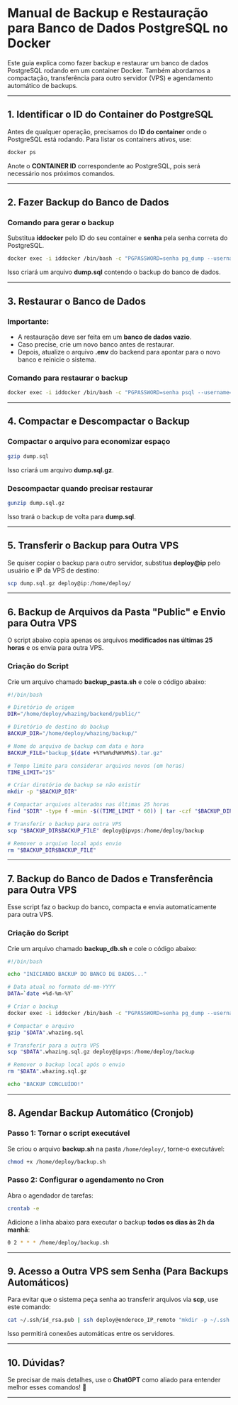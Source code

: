 # **Manual de Backup e Restauração para Banco de Dados PostgreSQL no Docker**  

Este guia explica como fazer backup e restaurar um banco de dados PostgreSQL rodando em um container Docker. Também abordamos a compactação, transferência para outro servidor (VPS) e agendamento automático de backups.  

---

## **1. Identificar o ID do Container do PostgreSQL**  
Antes de qualquer operação, precisamos do **ID do container** onde o PostgreSQL está rodando. Para listar os containers ativos, use:  

```bash
docker ps
```

Anote o **CONTAINER ID** correspondente ao PostgreSQL, pois será necessário nos próximos comandos.  

---

## **2. Fazer Backup do Banco de Dados**  

### **Comando para gerar o backup**  
Substitua **iddocker** pelo ID do seu container e **senha** pela senha correta do PostgreSQL.  

```bash
docker exec -i iddocker /bin/bash -c "PGPASSWORD=senha pg_dump --username=whazing --dbname=postgres" > dump.sql
```

Isso criará um arquivo **dump.sql** contendo o backup do banco de dados.  

---

## **3. Restaurar o Banco de Dados**  

### **Importante:**  
- A restauração deve ser feita em um **banco de dados vazio**.  
- Caso precise, crie um novo banco antes de restaurar.  
- Depois, atualize o arquivo **.env** do backend para apontar para o novo banco e reinicie o sistema.  

### **Comando para restaurar o backup**  

```bash
docker exec -i iddocker /bin/bash -c "PGPASSWORD=senha psql --username=whazing --dbname=postgres" < dump.sql
```

---

## **4. Compactar e Descompactar o Backup**  

### **Compactar o arquivo para economizar espaço**  
```bash
gzip dump.sql
```
Isso criará um arquivo **dump.sql.gz**.  

### **Descompactar quando precisar restaurar**  
```bash
gunzip dump.sql.gz
```
Isso trará o backup de volta para **dump.sql**.  

---

## **5. Transferir o Backup para Outra VPS**  

Se quiser copiar o backup para outro servidor, substitua **deploy@ip** pelo usuário e IP da VPS de destino:  

```bash
scp dump.sql.gz deploy@ip:/home/deploy/
```

---

## **6. Backup de Arquivos da Pasta "Public" e Envio para Outra VPS**  

O script abaixo copia apenas os arquivos **modificados nas últimas 25 horas** e os envia para outra VPS.  

### **Criação do Script**  
Crie um arquivo chamado **backup_pasta.sh** e cole o código abaixo:  

```bash
#!/bin/bash

# Diretório de origem
DIR="/home/deploy/whazing/backend/public/"

# Diretório de destino do backup
BACKUP_DIR="/home/deploy/whazing/backup/"

# Nome do arquivo de backup com data e hora
BACKUP_FILE="backup_$(date +%Y%m%d%H%M%S).tar.gz"

# Tempo limite para considerar arquivos novos (em horas)
TIME_LIMIT="25"

# Criar diretório de backup se não existir
mkdir -p "$BACKUP_DIR"

# Compactar arquivos alterados nas últimas 25 horas
find "$DIR" -type f -mmin -$((TIME_LIMIT * 60)) | tar -czf "$BACKUP_DIR$BACKUP_FILE" -T -

# Transferir o backup para outra VPS
scp "$BACKUP_DIR$BACKUP_FILE" deploy@ipvps:/home/deploy/backup

# Remover o arquivo local após envio
rm "$BACKUP_DIR$BACKUP_FILE"
```

---

## **7. Backup do Banco de Dados e Transferência para Outra VPS**  

Esse script faz o backup do banco, compacta e envia automaticamente para outra VPS.  

### **Criação do Script**  
Crie um arquivo chamado **backup_db.sh** e cole o código abaixo:  

```bash
#!/bin/bash

echo "INICIANDO BACKUP DO BANCO DE DADOS..."

# Data atual no formato dd-mm-YYYY
DATA=`date +%d-%m-%Y`

# Criar o backup
docker exec -i iddocker /bin/bash -c "PGPASSWORD=senha pg_dump --username=whazing --dbname=postgres" > "$DATA".whazing.sql

# Compactar o arquivo
gzip "$DATA".whazing.sql

# Transferir para a outra VPS
scp "$DATA".whazing.sql.gz deploy@ipvps:/home/deploy/backup

# Remover o backup local após o envio
rm "$DATA".whazing.sql.gz

echo "BACKUP CONCLUÍDO!"
```

---

## **8. Agendar Backup Automático (Cronjob)**  

### **Passo 1: Tornar o script executável**  
Se criou o arquivo **backup.sh** na pasta `/home/deploy/`, torne-o executável:  

```bash
chmod +x /home/deploy/backup.sh
```

### **Passo 2: Configurar o agendamento no Cron**  
Abra o agendador de tarefas:  

```bash
crontab -e
```

Adicione a linha abaixo para executar o backup **todos os dias às 2h da manhã**:  

```bash
0 2 * * * /home/deploy/backup.sh
```

---

## **9. Acesso a Outra VPS sem Senha (Para Backups Automáticos)**  

Para evitar que o sistema peça senha ao transferir arquivos via **scp**, use este comando:  

```bash
cat ~/.ssh/id_rsa.pub | ssh deploy@endereco_IP_remoto "mkdir -p ~/.ssh && cat >> ~/.ssh/authorized_keys"
```

Isso permitirá conexões automáticas entre os servidores.  

---

## **10. Dúvidas?**  

Se precisar de mais detalhes, use o **ChatGPT** como aliado para entender melhor esses comandos! 🚀  

---